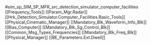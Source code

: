 #sim_sp_SIM_SP_MFR_src_detection_simulator_computer_facilities
[[Frequency_Tools]]
[[Param_Mgr.Radar]]
[[Hrk_Detection_Simulator.Computer_Facilities.Basic_Tools]]
[[Physical_Cinematic_Manager]]
[[Mandatory_Blk_Waveform_Info_Blk]]
[[Bias_Computer]]
[[Mandatory_Blk_Sg_Control_Blk]]
[[Common_Msg_Types_Frequencies]]
[[Mandatory_Blk_Freq_Blk]]
[[Physical_Manager]]
[[BE_Parameters.Ext.Dwell]]
